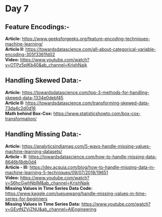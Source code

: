 # Day 7
## Feature Encodings:-
**Article:** https://www.geeksforgeeks.org/feature-encoding-techniques-machine-learning/ \
**Article II:** https://towardsdatascience.com/all-about-categorical-variable-encoding-305f3361fd02 \
**Video:** https://www.youtube.com/watch?v=OTPz5plKb40&ab_channel=KrishNaik

## Handling Skewed Data:-
**Article:** https://towardsdatascience.com/top-3-methods-for-handling-skewed-data-1334e0debf45 \
**Article II:** https://towardsdatascience.com/transforming-skewed-data-73da4c2d0d16 \
**Math behind Box-Cox:** https://www.statisticshowto.com/box-cox-transformation/

## Handling Missing Data:-
**Article:** https://analyticsindiamag.com/5-ways-handle-missing-values-machine-learning-datasets/ \
**Article - II:** https://towardsdatascience.com/how-to-handle-missing-data-8646b18db0d4 \
**Article - III:** https://dev.acquia.com/blog/how-to-handle-missing-data-in-machine-learning-5-techniques/09/07/2018/19651 \
**Video:** https://www.youtube.com/watch?v=S6hcGwhNbIM&ab_channel=KrishNaik \
**Missing Values in Time Series Data Code:** https://www.kaggle.com/juejuewang/handle-missing-values-in-time-series-for-beginners \
**Missing Values in Time Series Data:** https://www.youtube.com/watch?v=GEytNZVjZNU&ab_channel=AIEngineering 
